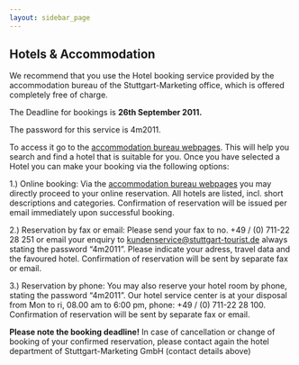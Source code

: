 ```yaml
---
layout: sidebar_page
---
```


## Hotels & Accommodation

We recommend that you use the Hotel booking service provided by the accommodation bureau of the  Stuttgart-Marketing office, which is offered completely free of charge.

The Deadline for bookings is **26th September 2011.**  
  
The password for this service is 4m2011.

To access it go to the [accommodation bureau webpages](http://www.stuttgart-tourist.de/congress/4m2011). This will help you search and find a hotel that is suitable for you. Once you have selected a Hotel you can make your booking via the following options:  

1.) Online booking:
Via the [accommodation bureau webpages](http://www.stuttgart-tourist.de/congress/4m2011) you may directly proceed to your online reservation. All hotels are listed, incl. short descriptions and categories. Confirmation of reservation will be issued per email immediately upon successful booking.  

2.) Reservation by fax or email:
Please send your fax to no. +49 / (0) 711-22 28 251 or email your enquiry to [kundenservice@stuttgart-tourist.de](mailto:kundenservice@stuttgart-tourist.de) always stating the password “4m2011”. Please indicate your adress, travel data and the favoured hotel. Confirmation of reservation will be sent by separate fax or email.   
 
3.) Reservation by phone:
You may also reserve your hotel room by phone, stating the password “4m2011”. Our hotel service center is at your disposal from Mon to ri, 08.00 am to 6:00 pm, phone: +49 / (0) 711-22 28 100. Confirmation of reservation will be sent by separate fax or email. 

**Please note the booking deadline!**
In case of cancellation or change of booking of your confirmed reservation, please contact again the hotel department of Stuttgart-Marketing GmbH (contact details above)

